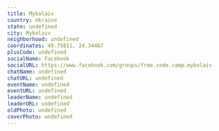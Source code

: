 ```yaml
---
title: Mykolaiv
country: Ukraine
state: undefined
city: Mykolaiv
neighborhood: undefined
coordinates: 49.75811, 24.34467
plusCode: undefined
socialName: Facebook
socialURL: https://www.facebook.com/groups/free.code.camp.mykolaiv
chatName: undefined
chatURL: undefined
eventName: undefined
eventURL: undefined
leaderName: undefined
leaderURL: undefined
oldPhoto: undefined
coverPhoto: undefined
---
```

